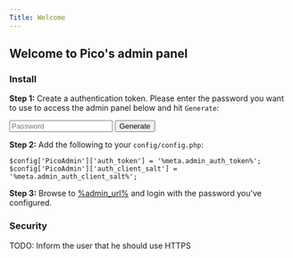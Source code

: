 ```yaml
---
Title: Welcome
---
```


## Welcome to Pico's admin panel

### Install

**Step 1:** Create a authentication token. Please enter the password you want
to use to access the admin panel below and hit `Generate`:

<form action="" method="post">
    <input type="hidden" name="auth_client_salt" value="%meta.admin_auth_client_salt%" />
    <input type="password" name="password" placeholder="Password" />
    <input type="submit" value="Generate" />
</form>

<div class="admin-auth-token" data-auth-token="%meta.admin_auth_token%" markdown="1">

**Step 2:** Add the following to your `config/config.php`:

```
$config['PicoAdmin']['auth_token'] = '%meta.admin_auth_token%';
$config['PicoAdmin']['auth_client_salt'] = '%meta.admin_auth_client_salt%';
```

**Step 3:** Browse to <a href="%admin_url%">%admin_url%</a> and login with the
password you've configured.

</div>

### Security

TODO: Inform the user that he should use HTTPS
